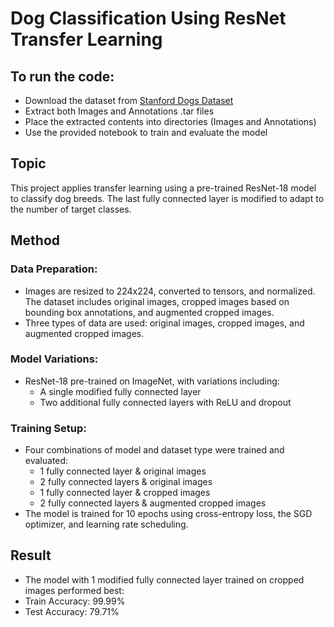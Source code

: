 # Dog Classification Using ResNet Transfer Learning
## To run the code:
- Download the dataset from [Stanford Dogs Dataset](http://vision.stanford.edu/aditya86/ImageNetDogs/)
- Extract both Images and Annotations .tar files
- Place the extracted contents into directories (Images and Annotations)
- Use the provided notebook to train and evaluate the model
## Topic
This project applies transfer learning using a pre-trained ResNet-18 model to classify dog breeds. The last fully connected layer is modified to adapt to the number of target classes.

## Method
### Data Preparation:
- Images are resized to 224x224, converted to tensors, and normalized. The dataset includes original images, cropped images based on bounding box annotations, and augmented cropped images.
- Three types of data are used: original images, cropped images, and augmented cropped images.
### Model Variations:
- ResNet-18 pre-trained on ImageNet, with variations including:
    - A single modified fully connected layer
    - Two additional fully connected layers with ReLU and dropout
### Training Setup:
- Four combinations of model and dataset type were trained and evaluated:
  - 1 fully connected layer & original images
  - 2 fully connected layers & original images
  - 1 fully connected layer & cropped images
  - 2 fully connected layers & augmented cropped images
- The model is trained for 10 epochs using cross-entropy loss, the SGD optimizer, and learning rate scheduling.
## Result
- The model with 1 modified fully connected layer trained on cropped images performed best:
- Train Accuracy: 99.99%
- Test Accuracy: 79.71%
